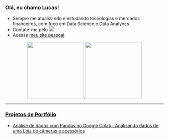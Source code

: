 ### Olá, eu chamo Lucas!

- Sempre me atualizando e estudando tecnologias e mercados financeiros, com foco em Data Science e Data Analyecs
- Contate-me pelo <a href="https://www.linkedin.com/in/lucas-souza-santos-709453165" alvo="_em branco"><img src="https://img.shields.io/badge/-LinkedIn-%230077B5?style = for-the-badge&logo = linkedin&logoColor = branco " alvo="_em branco"></a>
- Acesse [meu site pessoal](https://lucas-digital-garden.vercel.app)

<div align="center">
   <a href="https://github.com/LUCAS-01SANTOS">
   <img height="180em" src="https://github-readme-stats.vercel.app/api/top-langs/?username=LUCAS-01SANTOS&layout=compact&theme=synthwave"/>
   <img height="180em" src="https://github-readme-stats.vercel.app/api?username=LUCAS-01SANTOS&show_icons=true&theme=synthwave&include_all_commits=true&count_private=true"/>
</div >


----

### Projetos de Portfólio

- Análise de dados com Pandas no Google Colab : [Analisando dados de uma Loja de câmeras e acessórios](https://github.com/LUCAS-01SANTOS/LUCAS-01SANTOS/blob/main/Analisando_Dados_de_Uma_Loja_de_C%C3%A2meras_Fotogr%C3%A1ficas_e_Acess%C3%B3rios.ipynb)

